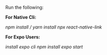 Run the following:

**For Native Cli:**

*npm install / yarn install*
*npx react-native-link*

**For Expo Users:**

*install expo cli*
*npm install*
*expo start*
